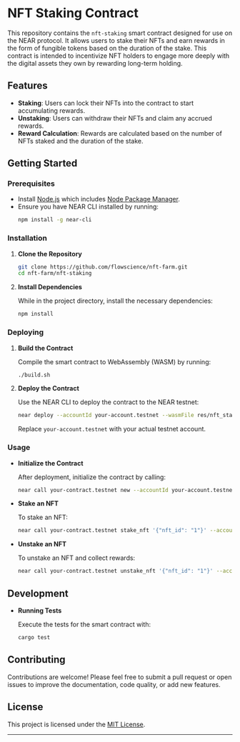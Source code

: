 # NFT Staking Contract

This repository contains the `nft-staking` smart contract designed for use on the NEAR protocol. It allows users to stake their NFTs and earn rewards in the form of fungible tokens based on the duration of the stake. This contract is intended to incentivize NFT holders to engage more deeply with the digital assets they own by rewarding long-term holding.

## Features

- **Staking**: Users can lock their NFTs into the contract to start accumulating rewards.
- **Unstaking**: Users can withdraw their NFTs and claim any accrued rewards.
- **Reward Calculation**: Rewards are calculated based on the number of NFTs staked and the duration of the stake.

## Getting Started

### Prerequisites

- Install [Node.js](https://nodejs.org/) which includes [Node Package Manager](https://www.npmjs.com/).
- Ensure you have NEAR CLI installed by running:
  ```bash
  npm install -g near-cli
  ```

### Installation

1. **Clone the Repository**

   ```bash
   git clone https://github.com/flowscience/nft-farm.git
   cd nft-farm/nft-staking
   ```

2. **Install Dependencies**

   While in the project directory, install the necessary dependencies:

   ```bash
   npm install
   ```

### Deploying

1. **Build the Contract**

   Compile the smart contract to WebAssembly (WASM) by running:

   ```bash
   ./build.sh
   ```

2. **Deploy the Contract**

   Use the NEAR CLI to deploy the contract to the NEAR testnet:

   ```bash
   near deploy --accountId your-account.testnet --wasmFile res/nft_staking.wasm
   ```

   Replace `your-account.testnet` with your actual testnet account.

### Usage

- **Initialize the Contract**

  After deployment, initialize the contract by calling:

  ```bash
  near call your-contract.testnet new --accountId your-account.testnet
  ```

- **Stake an NFT**

  To stake an NFT:

  ```bash
  near call your-contract.testnet stake_nft '{"nft_id": "1"}' --accountId your-account.testnet
  ```

- **Unstake an NFT**

  To unstake an NFT and collect rewards:

  ```bash
  near call your-contract.testnet unstake_nft '{"nft_id": "1"}' --accountId your-account.testnet
  ```

## Development

- **Running Tests**

  Execute the tests for the smart contract with:

  ```bash
  cargo test
  ```

## Contributing

Contributions are welcome! Please feel free to submit a pull request or open issues to improve the documentation, code quality, or add new features.

## License

This project is licensed under the [MIT License](LICENSE).

---